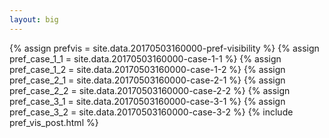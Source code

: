 ```yaml
---
layout: big
---
```

{% assign prefvis = site.data.20170503160000-pref-visibility %}
{% assign pref_case_1_1 = site.data.20170503160000-case-1-1 %}
{% assign pref_case_1_2 = site.data.20170503160000-case-1-2 %}
{% assign pref_case_2_1 = site.data.20170503160000-case-2-1 %}
{% assign pref_case_2_2 = site.data.20170503160000-case-2-2 %}
{% assign pref_case_3_1 = site.data.20170503160000-case-3-1 %}
{% assign pref_case_3_2 = site.data.20170503160000-case-3-2 %}
{% include pref_vis_post.html %}
